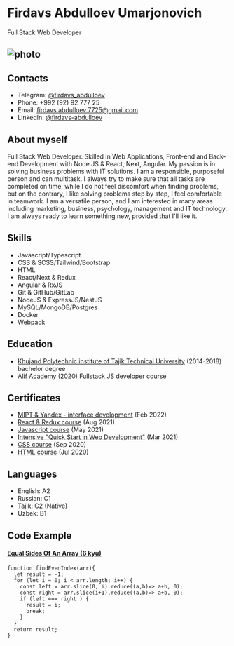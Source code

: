 
# Firdavs Abdulloev Umarjonovich
Full Stack Web Developer
## ![photo](https://www.codewars.com/users/firdavs7725/badges/large?logo=true&theme=light)

## Contacts
- Telegram: [@firdavs_abdulloev](https://t.me/firdavs_abdulloev)
- Phone: +992 (92) 92 777 25
- Email: [firdavs.abdulloev.7725@gmail.com](mailto:firdavs.abdulloev.7725@gmail.com)
- LinkedIn: [@firdavs-abdulloev](https://www.linkedin.com/in/firdavs-abdulloev/)

## About myself
Full Stack Web Developer. Skilled in Web Applications, Front-end and Back-end Development with Node.JS & React, Next, Angular. My passion is in solving business problems with IT solutions. I am a responsible, purposeful person and can multitask. I always try to make sure that all tasks are completed on time, while I do not feel discomfort when finding problems, but on the contrary, I like solving problems step by step, I feel comfortable in teamwork. I am a versatile person, and I am interested in many areas including marketing, business, psychology, management and IT technology. I am always ready to learn something new, provided that I'll like it.


## Skills
- Javascript/Typescript
- CSS & SCSS/Tailwind/Bootstrap
- HTML
- React/Next & Redux
- Angular & RxJS
- Git & GitHub/GitLab
- NodeJS & ExpressJS/NestJS
- MySQL/MongoDB/Postgres
- Docker 
- Webpack


## Education
- [Khujand Polytechnic institute of Tajik Technical University](http://old.ttu.tj/en/khujand-politechnical-institute/) (2014-2018) bachelor degree
- [Alif Academy](https://alif.academy/) (2020) Fullstack JS developer course


## Certificates
- [MIPT & Yandex - interface development](https://coursera.org/share/c0f5ff34c53dc9b5dd3a27e9fdd163f4) (Feb 2022)
- [React & Redux course](https://www.sololearn.com/Certificate/1097-19038626/pdf/) (Aug 2021)
- [Javascript course](https://www.sololearn.com/Certificate/1024-19038626/pdf/) (May 2021)
- [Intensive "Quick Start in Web Development"](https://gb.ru/certificates/1164585.en) (Mar 2021)
- [CSS course](https://www.sololearn.com/Certificate/1023-19038626/pdf/) (Sep 2020)
- [HTML course](https://www.sololearn.com/Certificate/1014-19038626/pdf/) (Jul 2020)


## Languages
- English: A2
- Russian: C1
- Tajik: C2 (Native)
- Uzbek: B1


## Code Example
#### [Equal Sides Of An Array (6 kyu)](https://www.codewars.com/kata/5679aa472b8f57fb8c000047)
```
function findEvenIndex(arr){
  let result = -1;
  for (let i = 0; i < arr.length; i++) {
    const left = arr.slice(0, i).reduce((a,b)=> a+b, 0);
    const right = arr.slice(i+1).reduce((a,b)=> a+b, 0);
    if (left === right ) {
      result = i;
      break;
    }
  }
  return result;
}
```
